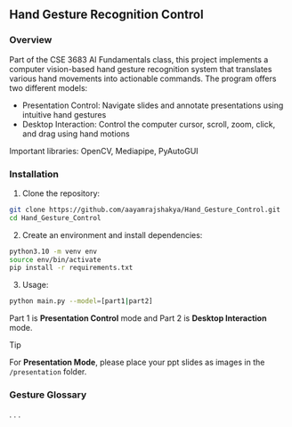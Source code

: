 ## Hand Gesture Recognition Control

### Overview
Part of the CSE 3683 AI Fundamentals class, this project implements a computer vision-based hand gesture recognition system that translates various hand movements into actionable commands. The program offers two different models:

- Presentation Control: Navigate slides and annotate presentations using intuitive hand gestures
- Desktop Interaction: Control the computer cursor, scroll, zoom, click, and drag using hand motions

Important libraries: OpenCV, Mediapipe, PyAutoGUI

### Installation

1. Clone the repository:
``` bash
git clone https://github.com/aayamrajshakya/Hand_Gesture_Control.git
cd Hand_Gesture_Control
```

2. Create an environment and install dependencies:
```bash
python3.10 -m venv env
source env/bin/activate
pip install -r requirements.txt
```

3. Usage:
```bash
python main.py --model=[part1|part2]
```

Part 1 is **Presentation Control** mode and Part 2 is **Desktop Interaction** mode.

> [!TIP]
> For **Presentation Mode**, please place your ppt slides as images in the `/presentation` folder.

### Gesture Glossary
.
.
.
